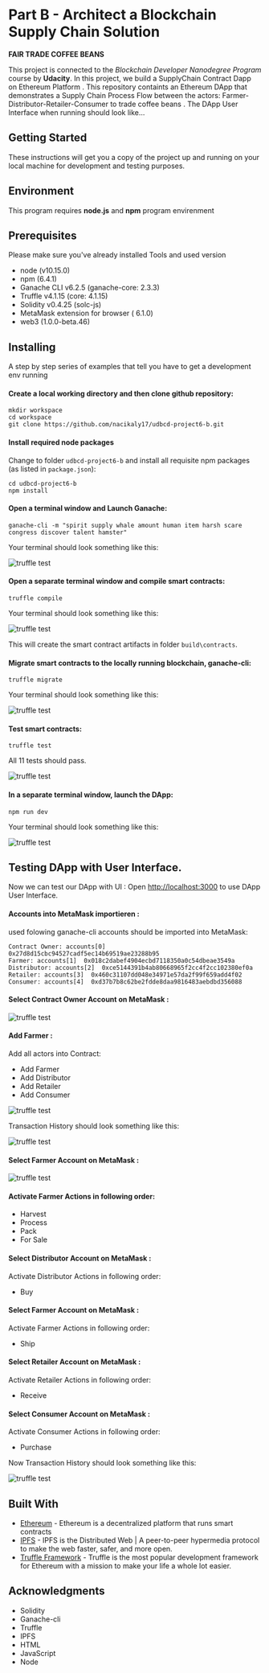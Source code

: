 # Part B - Architect a Blockchain Supply Chain Solution
**FAIR TRADE COFFEE BEANS**

This project is connected to the _Blockchain Developer Nanodegree Program_ course by **Udacity**.
In this project, we  build a SupplyChain Contract Dapp on Ethereum Platform . This repository containts an Ethereum DApp that demonstrates a Supply Chain Process Flow  between the actors:  Farmer-Distributor-Retailer-Consumer to trade coffee beans .
The DApp User Interface when running should look like...

## Getting Started

These instructions will get you a copy of the project up and running on your local machine for development and testing purposes.

## Environment ###
This program requires **node.js**  and **npm** program envirenment 

## Prerequisites
Please make sure you've already installed 
  Tools and  used version
*   node               (v10.15.0)
*   npm                 (6.4.1)
*   Ganache CLI v6.2.5 (ganache-core: 2.3.3)
*   Truffle v4.1.15 (core: 4.1.15)
*   Solidity v0.4.25 (solc-js)
*   MetaMask extension for browser ( 6.1.0)
*   web3  (1.0.0-beta.46)

## Installing
A step by step series of examples that tell you have to get a development env running
#### Create a local working directory and then  clone github repository:

```
mkdir workspace
cd workspace
git clone https://github.com/nacikaly17/udbcd-project6-b.git
```

#### Install required node packages
Change to folder ```udbcd-project6-b```  and install all requisite npm packages (as listed in ```package.json```):

```
cd udbcd-project6-b
npm install
```
#### Open a  terminal window and Launch Ganache:

```
ganache-cli -m "spirit supply whale amount human item harsh scare congress discover talent hamster"
```

Your terminal should look something like this:

![truffle test](images/ganache-cli.png)

#### Open a separate terminal window and  compile smart contracts:

```
truffle compile
```

Your terminal should look something like this:

![truffle test](images/truffle_compile.png)

This will create the smart contract artifacts in folder ```build\contracts```.

#### Migrate smart contracts to the locally running blockchain, ganache-cli:

```
truffle migrate
```

Your terminal should look something like this:

![truffle test](images/truffle_migrate.png)

#### Test smart contracts:

```
truffle test
```

All 11 tests should pass.

![truffle test](images/truffle_test.png)

#### In a separate terminal window, launch the DApp:

```
npm run dev
```
Your terminal should look something like this:

![truffle test](images/npm-run-dev.png)

## Testing DApp with User Interface.
Now we can test our DApp with UI :
Open [http://localhost:3000](http://localhost:3000) to use DApp User Interface.

#### Accounts into MetaMask importieren :
used folowing ganache-cli accounts should be imported into MetaMask:
```
Contract Owner: accounts[0]  0x27d8d15cbc94527cadf5ec14b69519ae23288b95
Farmer: accounts[1]  0x018c2dabef4904ecbd7118350a0c54dbeae3549a
Distributor: accounts[2]  0xce5144391b4ab80668965f2cc4f2cc102380ef0a
Retailer: accounts[3]  0x460c31107dd048e34971e57da2f99f659add4f02
Consumer: accounts[4]  0xd37b7b8c62be2fdde8daa9816483aebdbd356088
```
#### Select Contract Owner Account on MetaMask :

![truffle test](images/Select-Account-Metamask.png)

#### Add Farmer :
Add all actors into Contract:
*   Add Farmer
*   Add Distributor
*   Add Retailer
*   Add Consumer

![truffle test](images/Add-Farmer.png)

Transaction History should look something like this:

![truffle test](images/Add-Actors-History.png)

#### Select Farmer Account on MetaMask :

![truffle test](images/Select-Farmer-Account.png)

#### Activate Farmer Actions in following order:
*   Harvest
*   Process
*   Pack
*   For Sale
#### Select Distributor Account on MetaMask :
Activate Distributor Actions in following order:
*   Buy
#### Select Farmer Account on MetaMask :
Activate Farmer Actions in following order:
*   Ship
#### Select Retailer Account on MetaMask :
Activate Retailer Actions in following order:
*   Receive
#### Select Consumer Account on MetaMask :
Activate Consumer Actions in following order:
*   Purchase

Now Transaction History should look something like this:

![truffle test](images/All-Transaction-History.png)

## Built With

* [Ethereum](https://www.ethereum.org/) - Ethereum is a decentralized platform that runs smart contracts
* [IPFS](https://ipfs.io/) - IPFS is the Distributed Web | A peer-to-peer hypermedia protocol
to make the web faster, safer, and more open.
* [Truffle Framework](http://truffleframework.com/) - Truffle is the most popular development framework for Ethereum with a mission to make your life a whole lot easier.

## Acknowledgments
* Solidity
* Ganache-cli
* Truffle
* IPFS
* HTML
* JavaScript
* Node


